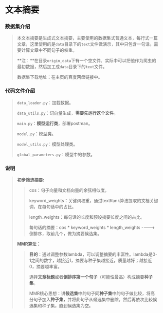 # 文本摘要

### 数据集介绍

> 本文本摘要是生成式文本摘要，主要使用的数据集式普通文本，每行式一篇文章，这里使用的是`data`目录下的`text`文件做演示，其中只包含一句话。需要计算文章中不同句子的权重。
>
> **注：**在目录`origin_data`下有一个空文件，实际中可以把他作为爬虫的最初数据，然后加工成`data`目录下的`text`文件。
>
> 数据集下载地址：在主页的百度网盘链接中。
>

### 代码文件介绍

> `data_loader.py`：加载数据。
>
> `data_utils.py`：词向量生成，**需要先运行这个文件**。
>
> `main.py`：**模型运行类**，部署postman。
>
> `model.py`：模型类。
>
> `model_utils.py`：模型处理类。
>
> `global_parameters.py`：模型中的参数。

### 说明

> **初步筛选摘要:**  
>
> > cos：句子向量和文档向量的余弦相似度。
> >
> > keyword_weights：关键词权重，通过textRank算法提取的文档关键词，在每句话中的占比。
> >
> > length_weights：每句话的长度和预设摘要长度之间的占比。
> >
> > 每句话的摘要：cos * keyword_weights * length_weights   ----> 倒排序，取前几个，做为摘要候选集。
>
> **MMR算法：**
>
> > **目的**：通过调整参数lambda，可以调整摘要的丰富性。lambda是0-1之间的数字，越接近1，摘要与种子集越接近，质量越好；越接近0，摘要越丰富。
> >
> > 选择**文章标题**或者**倒排序第一个句子**（可能性最高）构成摘要**种子集**。
> >
> > MMR核心思想：讲**候选集**中的句子同**种子集**中的句子做比较，将高分句子加入**种子集**，并将此句子从候选集中删除。然后再依次比较候选集和种子集，直到候选集为空。